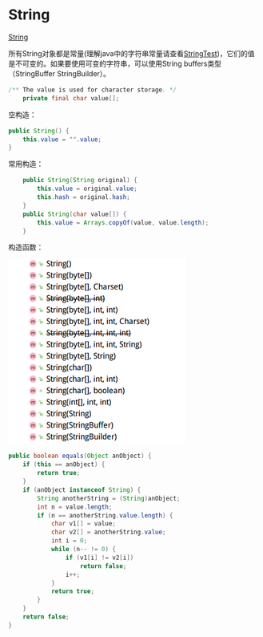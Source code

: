 # String

[String](/src/java/lang/String.java)

所有String对象都是常量(理解java中的字符串常量请查看[StringTest](/test/test/java/lang/StringTest.java))，它们的值是不可变的。如果要使用可变的字符串，可以使用String buffers类型（StringBuffer StringBuilder）。

```java
/** The value is used for character storage. */
    private final char value[];
```

空构造：

```java
public String() {
    this.value = "".value;
}
```

常用构造：

```java
    public String(String original) {
        this.value = original.value;
        this.hash = original.hash;
    }
    public String(char value[]) {
        this.value = Arrays.copyOf(value, value.length);
    }
```

构造函数：

![String_Contructure](/notes/imgs/String_Contructure.png)

```java
public boolean equals(Object anObject) {
    if (this == anObject) {
        return true;
    }
    if (anObject instanceof String) {
        String anotherString = (String)anObject;
        int n = value.length;
        if (n == anotherString.value.length) {
            char v1[] = value;
            char v2[] = anotherString.value;
            int i = 0;
            while (n-- != 0) {
                if (v1[i] != v2[i])
                    return false;
                i++;
            }
            return true;
        }
    }
    return false;
}
```